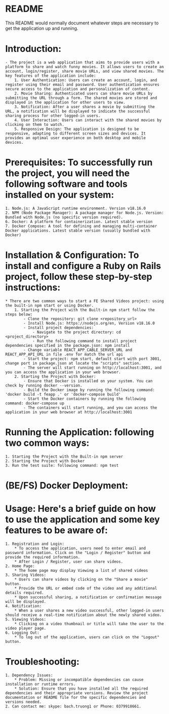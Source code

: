 
# README

This README would normally document whatever steps are necessary to get the
application up and running.

# Introduction:
    - The project is a web application that aims to provide users with a platform to share and watch funny movies. It allows users to create an account, login/register, share movie URLs, and view shared movies. The key features of the application include:
        1. User Authentication: Users can create an account, login, and register using their email and password. User authentication ensures secure access to the application and personalization of content.
        2. Movie Sharing: Authenticated users can share movie URLs by submitting the URL through a form. The shared movies are stored and displayed in the application for other users to view.
        3. Notification: After a user shares a movie by submitting the URL, a notification will be displayed to indicate the successful sharing process for other logged-in users.
        4. User Interaction: Users can interact with the shared movies by clicking on them to watch.
        5. Responsive Design: The application is designed to be responsive, adapting to different screen sizes and devices. It provides an optimal user experience on both desktop and mobile devices.
# Prerequisites: To successfully run the project, you will need the following software and tools installed on your system:
    1. Node.js: A JavaScript runtime environment. Version v18.16.0
    2. NPM (Node Package Manager): A package manager for Node.js. Version: Bundled with Node.js (no specific version required).
    6. Docker: A platform for containerization. Latest stable version
    7. Docker Compose: A tool for defining and managing multi-container Docker applications. Latest stable version (usually bundled with Docker)
# Installation & Configuration: To install and configure a Ruby on Rails project, follow these step-by-step instructions:
    * There are two common ways to start a FE Shared Videos project: using the built-in npm start or using Docker.
        1. Starting the Project with the Built-in npm start follow the steps below:
            - Clone the repository: git clone <repository_url>
            - Install Node.js: https://nodejs.org/en, Version v18.16.0
            - Install project dependencies:
                - Navigate to the project directory: cd <project_directory>
                - Run the following command to install project dependencies specified in the package.json: npm install
            - Change variable REACT_APP_CABLE_SERVER_URL and REACT_APP_API_URL in file .env for match the url api
            - Start the project: npm start, default start with port 3001, change port in package.json at locate the "scripts" section.
            - The server will start running on http://localhost:3001, and you can access the application in your web browser.
        2. Starting the Project with Docker:
            - Ensure that Docker is installed on your system. You can check by running docker --version.
            - Build the Docker image by running the following command: 'docker build -t feapp .' or 'docker-compose build'
            - Start the Docker containers by running the following command: docker-compose up
            - The containers will start running, and you can access the application in your web browser at http://localhost:3001
# Running the Application: following two common ways:
    1. Starting the Project with the Built-in npm server
    2. Starting the Project with Docker
    3. Run the test suite: following command: npm test
# (BE/FS) Docker Deployment:    
# Usage: Here's a brief guide on how to use the application and some key features to be aware of:
    1. Registration and Login:
        * To access the application, users need to enter email and password information. Click on the "Login / Register" button and provide the required information.
        * After Login / Register, user can share videos.
    2. Home Page:
        * The home page may display Viewing a list of shared videos
    3. Sharing Videos:
        * Users can share videos by clicking on the "Share a movie" button.
        * Provide the URL or embed code of the video and any additional details required.
        * Upon successful sharing, a notification or confirmation message will be displayed.
    4. Notification:
        * When a user shares a new video successful, other logged-in users should receive a real-time notification about the newly shared video.  
    5. Viewing Videos:
        * Clicking on a video thumbnail or title will take the user to the video player page.
    6. Logging Out:
        * To log out of the application, users can click on the "Logout" button.
# Troubleshooting:
    1. Dependency Issues:
        * Problem: Missing or incompatible dependencies can cause installation or runtime errors.
        * Solution: Ensure that you have installed all the required dependencies and their appropriate versions. Review the project documentation or README file for the specific dependencies and versions needed.
    2. Can contact me: skype: bach.truong1 or Phone: 0379918661.